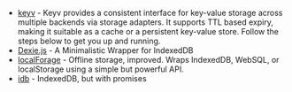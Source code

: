 - [keyv](https://keyv.org/docs/) - Keyv provides a consistent interface for key-value storage across multiple backends via storage adapters. It supports TTL based expiry, making it suitable as a cache or a persistent key-value store. Follow the steps below to get you up and running.
- [Dexie.js](https://github.com/dexie/Dexie.js) - A Minimalistic Wrapper for IndexedDB
- [localForage](https://github.com/localForage/localForage) - Offline storage, improved. Wraps IndexedDB, WebSQL, or localStorage using a simple but powerful API.
- [idb](https://github.com/jakearchibald/idb) - IndexedDB, but with promises
